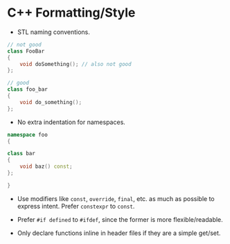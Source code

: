 # C++ Formatting/Style

- STL naming conventions.

```cpp
// not good
class FooBar
{
    void doSomething(); // also not good
};

// good
class foo_bar
{
    void do_something();
};
```

- No extra indentation for namespaces.

```cpp
namespace foo
{

class bar
{
    void baz() const;
};

}
```

- Use modifiers like `const`, `override`, `final`, etc. as much as possible to express intent. Prefer `constexpr` to `const`.

- Prefer `#if defined` to `#ifdef`, since the former is more flexible/readable.

- Only declare functions inline in header files if they are a simple get/set.
